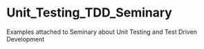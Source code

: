 # Unit_Testing_TDD_Seminary
Examples attached to Seminary about Unit Testing and Test Driven Development
